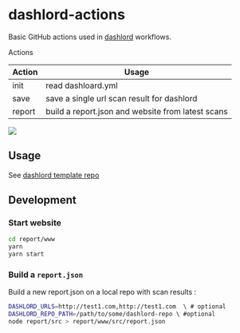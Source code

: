 # dashlord-actions

Basic GitHub actions used in [dashlord](https://github.com/socialgouv/dashlord) workflows.

Actions

| Action  | Usage                                             |
| ------- | ------------------------------------------------- |
| init    | read dashloard.yml                                |
| save    | save a single url scan result for dashlord        |
| report  | build a report.json and website from latest scans |

[![](./workflows.png)](https://excalidraw.com/#json=5097005936279552,BIdgMf7vmfpdFCKoCVegXg)

## Usage

See [dashlord template repo](https://github.com/socialgouv/dashlord)

## Development

### Start website

```sh
cd report/www
yarn
yarn start
```

### Build a `report.json`

Build a new report.json on a local repo with scan results :

```sh
DASHLORD_URLS=http://test1.com,http://test1.com  \ # optional
DASHLORD_REPO_PATH=/path/to/some/dashlord-repo \ #optional
node report/src > report/www/src/report.json
```
